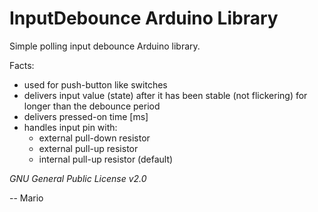 # InputDebounce Arduino Library

Simple polling input debounce Arduino library.

Facts:
 - used for push-button like switches
 - delivers input value (state) after it has been stable (not flickering) for longer than the debounce period
 - delivers pressed-on time [ms]
 - handles input pin with:
    - external pull-down resistor
    - external pull-up resistor
    - internal pull-up resistor (default)

*GNU General Public License v2.0*

-- Mario
